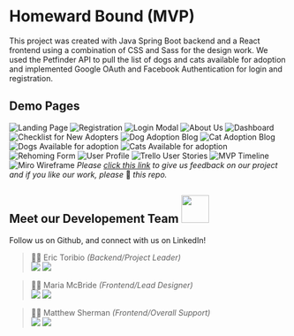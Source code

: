 # Homeward Bound (MVP)

This project was created with Java Spring Boot backend and a React frontend using a combination of CSS and Sass for the design work. We used the Petfinder API to pull the list of dogs and cats available for adoption and implemented Google OAuth and Facebook Authentication for login and registration.

## Demo Pages

![Landing Page](/client/public/images/hb-landingpage.png)
![Registration](/client/public/images/hb-registration.png)
![Login Modal](/client/public/images/hb-loginmodal.png)
![About Us](/client/public/images/hb-aboutus.png)
![Dashboard](/client/public/images/hb-dashboard.png)
![Checklist for New Adopters](/client/public/images/hb-adopterchecklist.png)
![Dog Adoption Blog](/client/public/images/hb-dogadoptionblog.png)
![Cat Adoption Blog](/client/public/images/hb-catadoptionblog.png)
![Dogs Available for adoption](/client/public/images/hb-dogadoption.png)
![Cats Available for adoption](/client/public/images/hb-catadoption.png)
![Rehoming Form](/client/public/images/hb-rehomeform.png)
![User Profile](/client/public/images/hb-userprofile.png)
![Trello User Stories](/client/public/images/hb-trello.png)
![MVP Timeline](/client/public/images/hb-timeline.png)
![Miro Wireframe](/client/public/images/hb-wireframe.png)
*Please [click this link](https://docs.google.com/forms/d/e/1FAIpQLScwlZBIpfkQ1y2nqZi-Q840-IEIGu1casb2GElWas8rxt7SXQ/viewform) to give us feedback on our project and if you like our work, please* 🌟 *this repo.*



## Meet our Developement Team <img src="https://media.giphy.com/media/WUlplcMpOCEmTGBtBW/giphy.gif" width="50">


Follow us on Github, and connect with us on LinkedIn!

> 🐱‍💻 Eric Toribio *(Backend/Project Leader)* <br>
<a href="https://github.com/EricToribio"><img src="https://img.shields.io/badge/-GitHub-282A36?style=for-the-badge&logo=github"/></a>  <a href="https://www.linkedin.com/in/erictoribio/"><img src="https://img.shields.io/badge/-LinkedIn-1572B6?style=for-the-badge&logo=Linkedin"/></a>

>🐱‍👤 Maria McBride *(Frontend/Lead Designer)* <br>
<a href="https://github.com/MariaMcBride"><img src="https://img.shields.io/badge/-GitHub-282A36?style=for-the-badge&logo=github"/></a>  <a href="https://www.linkedin.com/in/maria-mcbride/"><img src="https://img.shields.io/badge/-LinkedIn-1572B6?style=for-the-badge&logo=Linkedin"/></a>

>👨‍💻 Matthew Sherman *(Frontend/Overall Support)* <br>
<a href="https://github.com/Matthew-Sherman1"><img src="https://img.shields.io/badge/-GitHub-282A36?style=for-the-badge&logo=github"/></a>  <a href="https://www.linkedin.com/in/matthew-sherman-63953222b/"><img src="https://img.shields.io/badge/-LinkedIn-1572B6?style=for-the-badge&logo=Linkedin"/></a>